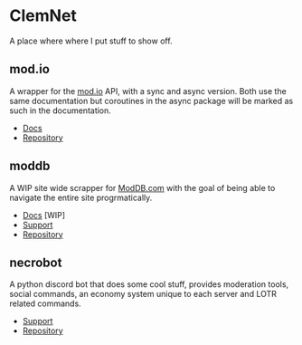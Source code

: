 # ClemNet

A place where where I put stuff to show off. 

## mod.io

A wrapper for the [mod.io](https://mod.io/) API, with a sync and async version. Both use the same documentation but coroutines in the async package will be marked as such in the documentation.

* [Docs](https://modio.readthedocs.io)
* [Repository](https://github.com/ClementJ18/mod.io)

## moddb

A WIP site wide scrapper for [ModDB.com](https://www.moddb.com/) with the goal of being able to navigate the entire site progrmatically.

* [Docs](https://moddb.readthedocs.io) [WIP]
* [Support](https://discord.gg/Hkq7X7n)
* [Repository](https://github.com/ClementJ18/moddb)

## necrobot

A python discord bot that does some cool stuff, provides moderation tools, social commands, an economy system unique to each server and LOTR related commands.

* [Support](https://discord.gg/sce7jmB)
* [Repository](https://github.com/ClementJ18/necrobot)


